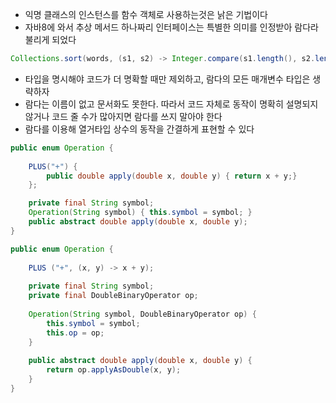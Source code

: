 * 익명 클래스의 인스턴스를 함수 객체로 사용하는것은 낡은 기법이다
* 자바8에 와서 추상 메서드 하나짜리 인터페이스는 특별한 의미를 인정받아 람다라 불리게 되었다
```java
Collections.sort(words, (s1, s2) -> Integer.compare(s1.length(), s2.length()));
```
* 타입을 명시해야 코드가 더 명확할 때만 제외하고, 람다의 모든 매개변수 타입은 생략하자
* 람다는 이름이 없고 문서화도 못한다. 따라서 코드 자체로 동작이 명확히 설명되지 않거나 코드 줄 수가 많아지면 람다를 쓰지 말아야 한다
* 람다를 이용해 열거타입 상수의 동작을 간결하게 표현할 수 있다

```java
public enum Operation {
    
    PLUS("+") {
        public double apply(double x, double y) { return x + y;}
    };

    private final String symbol;
    Operation(String symbol) { this.symbol = symbol; }
    public abstract double apply(double x, double y);
}

public enum Operation {
    
    PLUS ("+", (x, y) -> x + y);
    
    private final String symbol;
    private final DoubleBinaryOperator op;
    
    Operation(String symbol, DoubleBinaryOperator op) { 
        this.symbol = symbol;
        this.op = op;
    }
    
    public abstract double apply(double x, double y) {
        return op.applyAsDouble(x, y);
    }
}
```